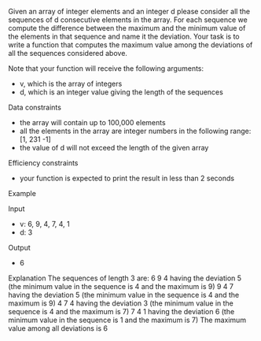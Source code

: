Given an array of integer elements and an integer d please consider all the sequences of d consecutive elements in the array. For each sequence we compute the difference between the maximum and the minimum value of the elements in that sequence and name it the deviation.
Your task is to write a function that computes the maximum value among the deviations of all the sequences considered above.

Note that your function will receive the following arguments:
* v, which is the array of integers
* d, which is an integer value giving the length of the sequences

Data constraints
* the array will contain up to 100,000 elements
* all the elements in the array are integer numbers in the following range: [1, 231 -1]
* the value of d will not exceed the length of the given array

Efficiency constraints
* your function is expected to print the result in less than 2 seconds

Example

Input
* v: 6, 9, 4, 7, 4, 1
* d: 3

Output
* 6

Explanation
The sequences of length 3 are:
6 9 4 having the deviation 5 (the minimum value in the sequence is 4 and the maximum is 9)
9 4 7 having the deviation 5 (the minimum value in the sequence is 4 and the maximum is 9)
4 7 4 having the deviation 3 (the minimum value in the sequence is 4 and the maximum is 7)
7 4 1 having the deviation 6 (the minimum value in the sequence is 1 and the maximum is 7)
The maximum value among all deviations is 6